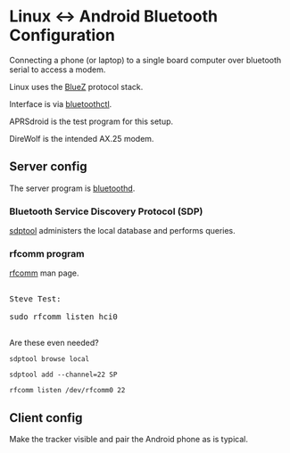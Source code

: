 # Linux <-> Android Bluetooth Configuration

Connecting a phone (or laptop) to a single board computer over bluetooth serial to access a modem.

Linux uses the <a href="https://www.bluez.org/">BlueZ</a> protocol stack.

Interface is via <a href="https://manpages.debian.org/unstable/bluez/bluetoothctl.1.en.html">bluetoothctl</a>.

APRSdroid is the test program for this setup.

DireWolf is the intended AX.25 modem.

## Server config

The server program is <a href="https://linux.die.net/man/8/bluetoothd">bluetoothd</a>.

### Bluetooth Service Discovery Protocol (SDP)

<a href="https://linux.die.net/man/1/sdptool">sdptool</a> administers the local database and performs queries.

### rfcomm program

<a href="https://linux.die.net/man/1/rfcomm">rfcomm</a> man page.

<pre>

Steve Test:

sudo rfcomm listen hci0

</pre>

Are these even needed?

```
sdptool browse local
```

```
sdptool add --channel=22 SP
```

```
rfcomm listen /dev/rfcomm0 22
```

## Client config

Make the tracker visible and pair the Android phone as is typical.
